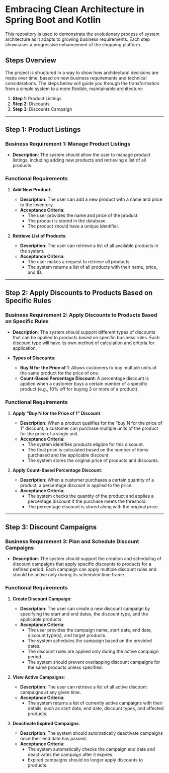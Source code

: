 # Embracing Clean Architecture in Spring Boot and Kotlin

This repository is used to demonstrate the evolutionary process of system architecture as it adapts to growing
business requirements. Each step showcases a progressive enhancement of the shopping platform.

## Steps Overview

The project is structured in a way to show how architectural decisions are made over time, based on new business
requirements and technical considerations. The steps below will guide you through the transformation from a simple
system to a more flexible, maintainable architecture:

1. **Step 1**: Product Listings
2. **Step 2**: Discounts
3. **Step 3**: Discounts Campaign

---

## Step 1: Product Listings

### Business Requirement 1: Manage Product Listings

- **Description**: The system should allow the user to manage product listings, including adding new products and
  retrieving a list of all products.

### Functional Requirements

1. **Add New Product**:
    - **Description**: The user can add a new product with a name and price to the inventory.
    - **Acceptance Criteria**:
        - The user provides the name and price of the product.
        - The product is stored in the database.
        - The product should have a unique identifier.

2. **Retrieve List of Products**:
    - **Description**: The user can retrieve a list of all available products in the system.
    - **Acceptance Criteria**:
        - The user makes a request to retrieve all products.
        - The system returns a list of all products with their name, price, and ID.

---

## Step 2: Apply Discounts to Products Based on Specific Rules

### Business Requirement 2: Apply Discounts to Products Based on Specific Rules

- **Description**: The system should support different types of discounts that can be applied to products based on
  specific business rules. Each discount type will have its own method of calculation and criteria for application.

- **Types of Discounts**:
    - **Buy N for the Price of 1**: Allows customers to buy multiple units of the same product for the price of one.
    - **Count-Based Percentage Discount**: A percentage discount is applied when a customer buys a certain number of a
      specific product (e.g., 10% off for buying 3 or more of a product).

### Functional Requirements

1. **Apply "Buy N for the Price of 1" Discount**:
    - **Description**: When a product qualifies for the "buy N for the price of 1" discount, a customer can purchase
      multiple units of the product for the price of a single unit.
    - **Acceptance Criteria**:
        - The system identifies products eligible for this discount.
        - The final price is calculated based on the number of items purchased and the applicable discount.
        - The system stores the original price of products and discounts.

2. **Apply Count-Based Percentage Discount**:
    - **Description**: When a customer purchases a certain quantity of a product, a percentage discount is applied to
      the price.
    - **Acceptance Criteria**:
        - The system checks the quantity of the product and applies a percentage discount if the purchase
          meets the threshold.
        - The percentage discount is stored along with the original price.

---

## Step 3: Discount Campaigns

### Business Requirement 3: Plan and Schedule Discount Campaigns

- **Description**: The system should support the creation and scheduling of discount campaigns that apply specific discounts to products for a defined period. Each campaign can apply multiple discount rules and should be active only during its scheduled time frame.

### Functional Requirements

1. **Create Discount Campaign**:
    - **Description**: The user can create a new discount campaign by specifying the start and end dates, the discount type, and the applicable products.
    - **Acceptance Criteria**:
        - The user provides the campaign name, start date, end date, discount type(s), and target products.
        - The system schedules the campaign based on the provided dates.
        - The discount rules are applied only during the active campaign period.
        - The system should prevent overlapping discount campaigns for the same products unless specified.

2. **View Active Campaigns**:
    - **Description**: The user can retrieve a list of all active discount campaigns at any given time.
    - **Acceptance Criteria**:
        - The system returns a list of currently active campaigns with their details, such as start date, end date, discount types, and affected products.

3. **Deactivate Expired Campaigns**:
    - **Description**: The system should automatically deactivate campaigns once their end date has passed.
    - **Acceptance Criteria**:
        - The system automatically checks the campaign end date and deactivates the campaign after it expires.
        - Expired campaigns should no longer apply discounts to products.
